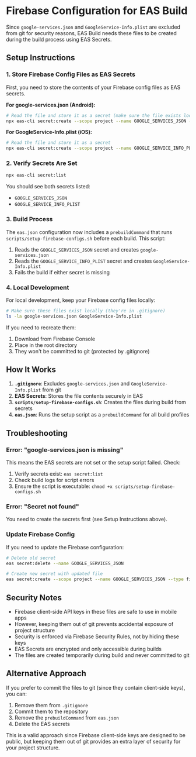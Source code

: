 # Firebase Configuration for EAS Build

Since `google-services.json` and `GoogleService-Info.plist` are excluded from git for security reasons, EAS Build needs these files to be created during the build process using EAS Secrets.

## Setup Instructions

### 1. Store Firebase Config Files as EAS Secrets

First, you need to store the contents of your Firebase config files as EAS secrets.

**For google-services.json (Android):**

```bash
# Read the file and store it as a secret (make sure the file exists locally first)
npx eas-cli secret:create --scope project --name GOOGLE_SERVICES_JSON --type file --value "$(cat google-services.json)"
```

**For GoogleService-Info.plist (iOS):**

```bash
# Read the file and store it as a secret
npx eas-cli secret:create --scope project --name GOOGLE_SERVICE_INFO_PLIST --type file --value "$(cat GoogleService-Info.plist)"
```

### 2. Verify Secrets Are Set

```bash
npx eas-cli secret:list
```

You should see both secrets listed:
- `GOOGLE_SERVICES_JSON`
- `GOOGLE_SERVICE_INFO_PLIST`

### 3. Build Process

The `eas.json` configuration now includes a `prebuildCommand` that runs `scripts/setup-firebase-configs.sh` before each build. This script:

1. Reads the `GOOGLE_SERVICES_JSON` secret and creates `google-services.json`
2. Reads the `GOOGLE_SERVICE_INFO_PLIST` secret and creates `GoogleService-Info.plist`
3. Fails the build if either secret is missing

### 4. Local Development

For local development, keep your Firebase config files locally:

```bash
# Make sure these files exist locally (they're in .gitignore)
ls -la google-services.json GoogleService-Info.plist
```

If you need to recreate them:
1. Download from Firebase Console
2. Place in the root directory
3. They won't be committed to git (protected by .gitignore)

## How It Works

1. **`.gitignore`**: Excludes `google-services.json` and `GoogleService-Info.plist` from git
2. **EAS Secrets**: Stores the file contents securely in EAS
3. **`scripts/setup-firebase-configs.sh`**: Creates the files during build from secrets
4. **`eas.json`**: Runs the setup script as a `prebuildCommand` for all build profiles

## Troubleshooting

### Error: "google-services.json is missing"

This means the EAS secrets are not set or the setup script failed. Check:

1. Verify secrets exist: `eas secret:list`
2. Check build logs for script errors
3. Ensure the script is executable: `chmod +x scripts/setup-firebase-configs.sh`

### Error: "Secret not found"

You need to create the secrets first (see Setup Instructions above).

### Update Firebase Config

If you need to update the Firebase configuration:

```bash
# Delete old secret
eas secret:delete --name GOOGLE_SERVICES_JSON

# Create new secret with updated file
eas secret:create --scope project --name GOOGLE_SERVICES_JSON --type file --value "$(cat google-services.json)"
```

## Security Notes

- Firebase client-side API keys in these files are safe to use in mobile apps
- However, keeping them out of git prevents accidental exposure of project structure
- Security is enforced via Firebase Security Rules, not by hiding these keys
- EAS Secrets are encrypted and only accessible during builds
- The files are created temporarily during build and never committed to git

## Alternative Approach

If you prefer to commit the files to git (since they contain client-side keys), you can:

1. Remove them from `.gitignore`
2. Commit them to the repository
3. Remove the `prebuildCommand` from `eas.json`
4. Delete the EAS secrets

This is a valid approach since Firebase client-side keys are designed to be public, but keeping them out of git provides an extra layer of security for your project structure.

